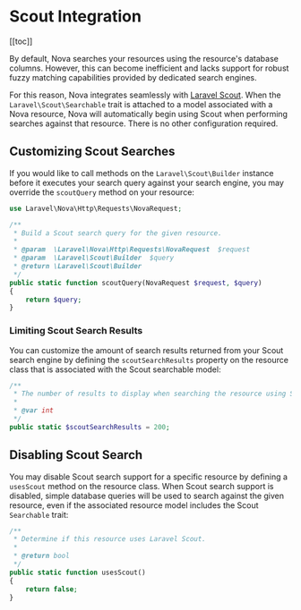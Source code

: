 # Scout Integration

[[toc]]

By default, Nova searches your resources using the resource's database columns.
 However, this can become inefficient and lacks support for robust fuzzy matching capabilities provided by dedicated search engines.

For this reason, Nova integrates seamlessly with [Laravel Scout](https://laravel.com/docs/scout). When the `Laravel\Scout\Searchable` trait is attached to a model associated with a Nova resource, Nova will automatically begin using Scout when performing searches against that resource. There is no other configuration required.

## Customizing Scout Searches

If you would like to call methods on the `Laravel\Scout\Builder` instance before it executes your search query against your search engine, you may override the `scoutQuery` method on your resource:

```php
use Laravel\Nova\Http\Requests\NovaRequest;

/**
 * Build a Scout search query for the given resource.
 *
 * @param  \Laravel\Nova\Http\Requests\NovaRequest  $request
 * @param  \Laravel\Scout\Builder  $query
 * @return \Laravel\Scout\Builder
 */
public static function scoutQuery(NovaRequest $request, $query)
{
    return $query;
}
```

### Limiting Scout Search Results

You can customize the amount of search results returned from your Scout search engine by defining the `scoutSearchResults` property on the resource class that is associated with the Scout searchable model:

```php
/**
 * The number of results to display when searching the resource using Scout.
 *
 * @var int
 */
public static $scoutSearchResults = 200;
```

## Disabling Scout Search

You may disable Scout search support for a specific resource by defining a `usesScout` method on the resource class. When Scout search support is disabled, simple database queries will be used to search against the given resource, even if the associated resource model includes the Scout `Searchable` trait:

```php
/**
 * Determine if this resource uses Laravel Scout.
 *
 * @return bool
 */
public static function usesScout()
{
    return false;
}
```
